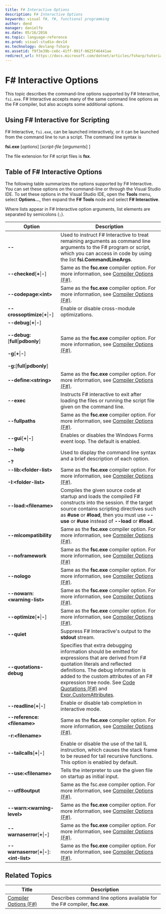```yaml
---
title: F# Interactive Options
description: F# Interactive Options
keywords: visual f#, f#, functional programming
author: dend
manager: danielfe
ms.date: 05/16/2016
ms.topic: language-reference
ms.prod: visual-studio-dev14
ms.technology: devlang-fsharp
ms.assetid: f9f3e39b-ce6c-41ff-991f-0625f46441ae
redirect_url: https://docs.microsoft.com/dotnet/articles/fsharp/tutorials/fsharp-interactive/fsharp-interactive-options 
---
```


# F# Interactive Options

This topic describes the command-line options supported by F# Interactive, `fsi.exe`. F# Interactive accepts many of the same command line options as the F# compiler, but also accepts some additional options.


## Using F# Interactive for Scripting
F# Interactive, `fsi.exe`, can be launched interactively, or it can be launched from the command line to run a script. The command line syntax is

**fsi.exe** [*options*] [*script-file* [*arguments*] ]

The file extension for F# script files is **fsx**.


## Table of F# Interactive Options
The following table summarizes the options supported by F# Interactive. You can set these options on the command-line or through the Visual Studio IDE. To set these options in the Visual Studio IDE, open the **Tools** menu, select **Options...**, then expand the **F# Tools** node and select **F# Interactive**.

Where lists appear in F# Interactive option arguments, list elements are separated by semicolons (`;`).



|Option|Description|
|------|-----------|
|**--**|Used to instruct F# Interactive to treat remaining arguments as command line arguments to the F# program or script, which you can access in code by using the list **fsi.CommandLineArgs**.|
|**--checked**[**+**&#124;**-**]|Same as the **fsc.exe** compiler option. For more information, see [Compiler Options &#40;F&#35;&#41;](Compiler-Options-%5BFSharp%5D.md).|
|**--codepage:&lt;int&gt;**|Same as the **fsc.exe** compiler option. For more information, see [Compiler Options &#40;F&#35;&#41;](Compiler-Options-%5BFSharp%5D.md).|
|**--crossoptimize**[**+**&#124;**-**]|Enable or disable cross-module optimizations.|
|**--debug**[**+**&#124;**-**]<br /><br />**--debug:**[**full**&#124;**pdbonly**]<br /><br />**-g**[**+**&#124;**-**]<br /><br />**-g:**[**full**&#124;**pdbonly**]|Same as the **fsc.exe** compiler option. For more information, see [Compiler Options &#40;F&#35;&#41;](Compiler-Options-%5BFSharp%5D.md).|
|**--define:&lt;string&gt;**|Same as the **fsc.exe** compiler option. For more information, see [Compiler Options &#40;F&#35;&#41;](Compiler-Options-%5BFSharp%5D.md).|
|**--exec**|Instructs F# interactive to exit after loading the files or running the script file given on the command line.|
|**--fullpaths**|Same as the **fsc.exe** compiler option. For more information, see [Compiler Options &#40;F&#35;&#41;](Compiler-Options-%5BFSharp%5D.md).|
|**--gui**[**+**&#124;**-**]|Enables or disables the Windows Forms event loop. The default is enabled.|
|**--help**<br /><br />**-?**|Used to display the command line syntax and a brief description of each option.|
|**--lib:&lt;folder-list&gt;**<br /><br />**-I:&lt;folder-list&gt;**|Same as the **fsc.exe** compiler option. For more information, see [Compiler Options &#40;F&#35;&#41;](Compiler-Options-%5BFSharp%5D.md).|
|**--load:&lt;filename&gt;**|Compiles the given source code at startup and loads the compiled F# constructs into the session. If the target source contains scripting directives such as **#use** or **#load**, then you must use **--use** or **#use** instead of **--load** or **#load**.|
|**--mlcompatibility**|Same as the **fsc.exe** compiler option. For more information, see [Compiler Options &#40;F&#35;&#41;](Compiler-Options-%5BFSharp%5D.md).|
|**--noframework**|Same as the **fsc.exe** compiler option. For more information, see [Compiler Options &#40;F&#35;&#41;](Compiler-Options-%5BFSharp%5D.md)|
|**--nologo**|Same as the **fsc.exe** compiler option. For more information, see [Compiler Options &#40;F&#35;&#41;](Compiler-Options-%5BFSharp%5D.md).|
|**--nowarn:&lt;warning-list&gt;**|Same as the **fsc.exe** compiler option. For more information, see [Compiler Options &#40;F&#35;&#41;](Compiler-Options-%5BFSharp%5D.md).|
|**--optimize**[**+**&#124;**-**]|Same as the **fsc.exe** compiler option. For more information, see [Compiler Options &#40;F&#35;&#41;](Compiler-Options-%5BFSharp%5D.md).|
|**--quiet**|Suppress F# Interactive's output to the **stdout** stream.|
|**--quotations-debug**|Specifies that extra debugging information should be emitted for expressions that are derived from F# quotation literals and reflected definitions. The debug information is added to the custom attributes of an F# expression tree node. See [Code Quotations &#40;F&#35;&#41;](Code-Quotations-%5BFSharp%5D.md) and [Expr.CustomAttributes](https://msdn.microsoft.com/library/eb89943f-5f5b-474e-b125-030ca412edb3).|
|**--readline**[**+**&#124;**-**]|Enable or disable tab completion in interactive mode.|
|**--reference:&lt;filename&gt;**<br /><br />**-r:&lt;filename&gt;**|Same as the **fsc.exe** compiler option. For more information, see [Compiler Options &#40;F&#35;&#41;](Compiler-Options-%5BFSharp%5D.md).|
|**--tailcalls**[**+**&#124;**-**]|Enable or disable the use of the tail IL instruction, which causes the stack frame to be reused for tail recursive functions. This option is enabled by default.|
|**--use:&lt;filename&gt;**|Tells the interpreter to use the given file on startup as initial input.|
|**--utf8output**|Same as the fsc.exe compiler option. For more information, see [Compiler Options &#40;F&#35;&#41;](Compiler-Options-%5BFSharp%5D.md).|
|**--warn:&lt;warning-level&gt;**|Same as the **fsc.exe** compiler option. For more information, see [Compiler Options &#40;F&#35;&#41;](Compiler-Options-%5BFSharp%5D.md).|
|**--warnaserror**[**+**&#124;**-**]|Same as the **fsc.exe** compiler option. For more information, see [Compiler Options &#40;F&#35;&#41;](Compiler-Options-%5BFSharp%5D.md).|
|**--warnaserror**[**+**&#124;**-**]:**&lt;int-list&gt;**|Same as the **fsc.exe** compiler option. For more information, see [Compiler Options &#40;F&#35;&#41;](Compiler-Options-%5BFSharp%5D.md).|

## Related Topics


|Title|Description|
|-----|-----------|
|[Compiler Options &#40;F&#35;&#41;](Compiler-Options-%5BFSharp%5D.md)|Describes command line options available for the F# compiler, **fsc.exe**.|
